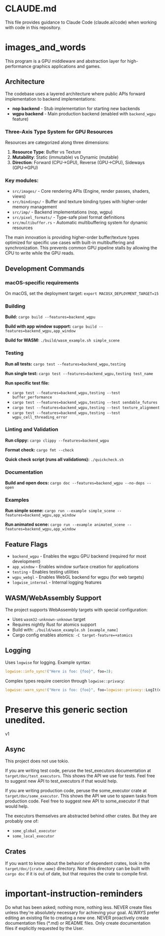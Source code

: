 # CLAUDE.md

This file provides guidance to Claude Code (claude.ai/code) when working with code in this repository.

# images_and_words

This program is a GPU middleware and abstraction layer for high-performance graphics applications and games.

## Architecture

The codebase uses a layered architecture where public APIs forward implementation to backend implementations:

* **nop backend** - Stub implementation for starting new backends  
* **wgpu backend** - Main production backend (enabled with `backend_wgpu` feature)

### Three-Axis Type System for GPU Resources

Resources are categorized along three dimensions:
1. **Resource Type**: Buffer vs Texture
2. **Mutability**: Static (immutable) vs Dynamic (mutable)
3. **Direction**: Forward (CPU→GPU), Reverse (GPU→CPU), Sideways (GPU→GPU)

### Key modules:
* `src/images/` - Core rendering APIs (Engine, render passes, shaders, views)
* `src/bindings/` - Buffer and texture binding types with higher-order memory management
* `src/imp/` - Backend implementations (nop, wgpu)
* `src/pixel_formats/` - Type-safe pixel format definitions
* `src/multibuffer.rs` - Automatic multibuffering system for dynamic resources

The main innovation is providing higher-order buffer/texture types optimized for specific use cases with built-in multibuffering and synchronization. This prevents common GPU pipeline stalls by allowing the CPU to write while the GPU reads.

## Development Commands

### macOS-specific requirements
On macOS, set the deployment target: `export MACOSX_DEPLOYMENT_TARGET=15`

### Building
**Build:** `cargo build --features=backend_wgpu`

**Build with app window support:** `cargo build --features=backend_wgpu,app_window`

**Build for WASM:** `./build/wasm_example.sh simple_scene`

### Testing
**Run all tests:** `cargo test --features=backend_wgpu,testing`

**Run single test:** `cargo test --features=backend_wgpu,testing test_name`

**Run specific test file:**
* `cargo test --features=backend_wgpu,testing --test buffer_performance`
* `cargo test --features=backend_wgpu,testing --test sendable_futures`
* `cargo test --features=backend_wgpu,testing --test texture_alignment`
* `cargo test --features=backend_wgpu,testing --test wgpu_cell_threading_error`

### Linting and Validation
**Run clippy:** `cargo clippy --features=backend_wgpu`

**Format check:** `cargo fmt --check`

**Quick check script (runs all validations):** `./quickcheck.sh`

### Documentation
**Build and open docs:** `cargo doc --features=backend_wgpu --no-deps --open`

### Examples
**Run simple scene:** `cargo run --example simple_scene --features=backend_wgpu,app_window`

**Run animated scene:** `cargo run --example animated_scene --features=backend_wgpu,app_window`

## Feature Flags

* `backend_wgpu` - Enables the wgpu GPU backend (required for most development)
* `app_window` - Enables window surface creation for applications
* `testing` - Enables testing utilities
* `wgpu_webgl` - Enables WebGL backend for wgpu (for web targets)
* `logwise_internal` - Internal logging features

## WASM/WebAssembly Support

The project supports WebAssembly targets with special configuration:
* Uses `wasm32-unknown-unknown` target
* Requires nightly Rust for atomics support
* Build with: `./build/wasm_example.sh [example_name]`
* Cargo config enables atomics: `-C target-feature=+atomics`

## Logging

Uses `logwise` for logging. Example syntax:
```rust
logwise::info_sync!("Here is foo: {foo}", foo=3);
```

Complex types require coercion through `logwise::privacy`:
```rust
logwise::warn_sync!("Here is foo: {foo}", foo=logwise::privacy::LogIt(example));
```


# Preserve this generic section unedited.
v1
## Async

This project does not use tokio.

If you are writing test code, peruse the test_executors documentation at `target/doc/test_executors`.  This shows the API we use for tests.  Feel free to suggest new API to test_executors if that would help.

If you are writing production code, peruse the some_executor crate at `target/doc/some_executor`.  This shows the API we use to spawn tasks from production code.  Feel free to suggest new API to some_executor if that would help.

The executors themselves are abstracted behind other crates.  But they are probably one of:
* `some_global_executor`
* `some_local_executor`

## Crates

If you want to know about the behavior of dependent crates, look in the `target/doc/{crate_name}` directory.  Note this directory can be built with `cargo doc` if it is out of date, but that requires the crate to compile first.
# important-instruction-reminders
Do what has been asked; nothing more, nothing less.
NEVER create files unless they're absolutely necessary for achieving your goal.
ALWAYS prefer editing an existing file to creating a new one.
NEVER proactively create documentation files (*.md) or README files. Only create documentation files if explicitly requested by the User.